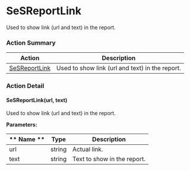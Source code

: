 # SeSReportLink

Used to show link (url and text) in the report.






<!-- ============================== property summary ========================== -->

	
<!-- ============================== action summary ========================== -->



### Action Summary

|  **Action** | **Description** | 
| ----------- | --------------- |
|	[SeSReportLink](#SeSReportLink) | Used to show link (url and text) in the report. |




<!-- ============================== property detail ========================== -->
	
	
<!-- ============================== action detail ========================== -->
	
### Action Detail
		
<a name="SeSReportLink"></a>    
#### SeSReportLink(url, text)

Used to show link (url and text) in the report.


**Parameters:**

|	** Name ** | **Type** | **Description** |
| ---------- | -------- | --------------- |
| url | string |	Actual link. |
| text | string |	Text to show in the report. |






	

